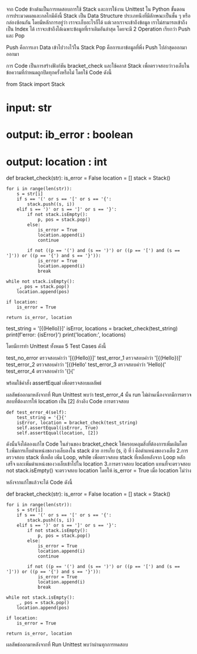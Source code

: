 จาก Code ข้างต้นเป็นการทดสอบการใช้ Stack และการใช้งาน Unittest ใน Python
ขั้นตอนการประมวดผลและกลไกมีดังนี้
Stack เป็น Data Structure ประเภทนึงที่มีลักษณะเป็นชั้น ๆ หรือกล่องซ้อนกัน โดยมีหลักการอยู่ว่า เราจะเก็บอะไรก็ได้ แต่เวลาเราจะเข้าถึงข้อมูล เราไม่สามารถเข้าถึงเป็น Index ได้ 
เราจะเข้าถึงได้เฉพาะข้อมูลที่เราเติมอันล่าสุด โดยจะมี 2 Operation เรียกว่า Push และ Pop

Push คือการเอา Data เข้าไปวางไว้ใน Stack
Pop คือการเอาข้อมูลที่พึ่ง Push ไปล่าสุดออกมาออกมา

การ Code เป็นการสร้างฟังก์ชัน bracket_check และใช้คลาส Stack เพื่อตรวจสอบว่าวงเล็บในข้อความที่กำหนดถูกปิดทุกครั้งหรือไม่ โดยใช้ Code ดังนี้ 

from Stack import Stack


# input: str
# output: ib_error : boolean
# output: location : int

def bracket_check(str):
    is_error = False
    location = []
    stack = Stack()

    for i in range(len(str)):
        s = str[i]
        if s == '(' or s == '[' or s == '{':
            stack.push((s, i))
        elif s == ')' or s == ']' or s == '}':
            if not stack.isEmpty():
                p, pos = stack.pop()
            else:
                is_error = True
                location.append(i)
                continue

            if not ((p == '(') and (s == ')') or ((p == '[') and (s == ']')) or ((p == '{') and s == '}')):
                is_error = True
                location.append(i)
                break

    while not stack.isEmpty():
        _, pos = stack.pop()
        location.append(pos)

    if location:
        is_error = True

    return is_error, location


test_string = '[{(Hello)}]'
isError, locations = bracket_check(test_string)
print(f'error: {isError}')
print('location:', locations)


โดยมีการทำ Unittest ทั้งหมด 5 Test Cases ดังนี้

test_no_error ตรวจสอบคำว่า '[{(Hello)}]'
test_error_1 ตรวจสอบคำว่า '[{(Hello})]'
test_error_2 ตรวจสอบคำว่า '[{(Hello'
test_error_3 ตรวจสอบคำว่า 'Hello)('
test_error_4 ตรวจสอบคำว่า '{}{'

พร้อมใช้คำสั่ง assertEqual เพื่อตรวจสอบผลลัพธ์

ผลลัพธ์ออกมาหลังจากที่ Run Unittest พบว่า test_error_4 นั้น run ไม่ผ่านเนื่องจากมีการตรวจสอบที่ต้องการให้ location เป็น [2] อ้างอิง Code การตรวจสอบ

    def test_error_4(self):
        test_string = '{}{'
        isError, location = bracket_check(test_string)
        self.assertEqual(isError, True)
        self.assertEqual(location, [2])

ดังนั้นจึงได้ลองแก้ไข Code ในส่วนของ bracket_check ให้ครอบคลุมสิ่งที่ต้องการเพิ่มเติมโดย
1.เพิ่มการเก็บตำแหน่งของวงเล็บลงใน stack ด้วย การเก็บ (s, i) ที่ i คือตำแหน่งของวงเล็บ
2.การตรวจสอบ stack ที่เหลือ เพิ่ม Loop, while เพื่อตรวจสอบ stack ที่เหลือหลังจาก Loop หลักเสร็จ และเพิ่มตำแหน่งของวงเล็บเข้าไปใน location
3.การตรวจสอบ location แทนที่จะตรวจสอบ not stack.isEmpty() จะตรวจสอบ location โดยให้ is_error = True เมื่อ location ไม่ว่าง

หลังจากแก้ไขแล้วจะได้ Code ดังนี้

def bracket_check(str):
    is_error = False
    location = []
    stack = Stack()

    for i in range(len(str)):
        s = str[i]
        if s == '(' or s == '[' or s == '{':
            stack.push((s, i))
        elif s == ')' or s == ']' or s == '}':
            if not stack.isEmpty():
                p, pos = stack.pop()
            else:
                is_error = True
                location.append(i)
                continue

            if not ((p == '(') and (s == ')') or ((p == '[') and (s == ']')) or ((p == '{') and s == '}')):
                is_error = True
                location.append(i)
                break

    while not stack.isEmpty():
        _, pos = stack.pop()
        location.append(pos)

    if location:
        is_error = True

    return is_error, location

ผลลัพธ์ออกมาหลังจากที่ Run Unittest พบว่าผ่านทุกการทดสอบ

